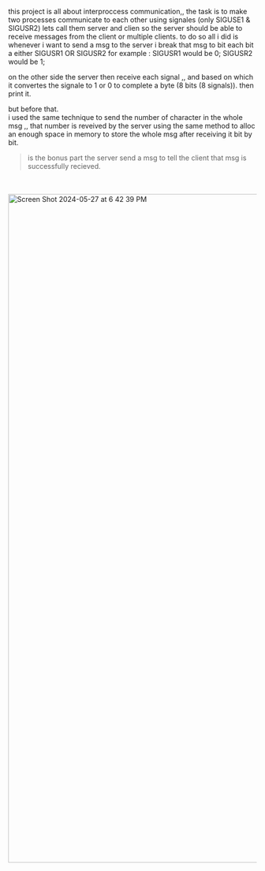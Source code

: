 

this project is all about interproccess communication,,
the task is to make two processes communicate to each other using signales (only SIGUSE1 & SIGUSR2)
lets call them server and clien so the server should be able to receive messages from the client  or multiple clients.
to do so all i did is whenever i want to send a msg to the server i break that msg to bit each bit a either  SIGUSR1 OR SIGUSR2 
for example :
SIGUSR1 would be 0;
SIGUSR2 would be 1;

on the other side the server then receive each signal ,, and based on which it  convertes the signale to 1 or 0 to complete a byte (8 bits (8 signals)).
then print it.

but before that.<br/>
i used the same technique to send the number of character in the whole msg ,, that number is reveived by the server using the same method to alloc an enough space in memory to store the whole msg after receiving it bit by bit.
> is the bonus part the server send a msg to tell the client that msg is successfully recieved.
<br/>
<br/>
<img width="1356" alt="Screen Shot 2024-05-27 at 6 42 39 PM" src="https://github.com/4bderahim/minitalk/assets/88629357/373293b4-23f3-4bc1-880c-9c40e76dbd31">

